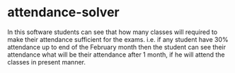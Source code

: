 # attendance-solver
In this software students can see that  how many classes will required to make their attendance sufficient for the exams. i.e. if any student have 30% attendance up to end of the February  month then the student can see their attendance what will be their attendance after 1 month, if he will attend the classes in present manner.

